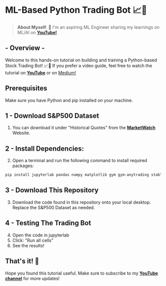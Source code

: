 # ML-Based Python Trading Bot 📈🤖

> **About Myself**: 🤖 I'm an aspiring ML Engineer sharing my learnings on ML/AI on [**YouTube!**](https://www.youtube.com/@olivercarmont) <br />


## - Overview -
Welcome to this hands-on tutorial on building and training a Python-based Stock Trading Bot! 📈🤖 If you prefer a video guide, feel free to watch the tutorial on [**YouTube**](https://www.youtube.com/watch?v=YFUljx0TDLE&ab_channel=OliverCarmont) or on [Medium!]()
<br />

## Prerequisites
Make sure you have Python and pip installed on your machine.

## 1 - Download S&P500 Dataset
1. You can download it under "Historical Quotes" from the [**MarketWatch**](https://www.marketwatch.com/investing/index/spx) Website.

## 2 - Install Dependencies:
2. Open a terminal and run the following command to install required packages:
```bash
pip install jupyterlab pandas numpy matplotlib gym gym-anytrading stable-baselines3 pandas numpy matplotlib
```

## 3 - Download This Repository
3. Download the code found in this repository onto your local desktop. Replace the S&P500 Dataset as needed.

## 4 - Testing The Trading Bot
4. Open the code in jupyterlab
5. Click: "Run all cells"
6. See the results!

## That's it! 🎊
Hope you found this tutorial useful. Make sure to subscribe to my [**YouTube channel**](https://www.youtube.com/@olivercarmont) for more updates!
